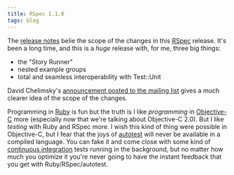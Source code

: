 ```yaml
---
title: RSpec 1.1.0
tags: blog
---
```


The [release notes](http://rubyforge.org/frs/shownotes.php?release_id=17107) belie the scope of the changes in this [RSpec](http://typechecked.net/wiki/RSpec) release. It's been a long time, and this is a _huge_ release with, for me, three big things:

-   the "Story Runner"
-   nested example groups
-   total and seamless interoperability with Test::Unit

David Chelimsky's [announcement posted to the mailing list](http://rubyforge.org/pipermail/rspec-users/2007-December/005009.html) gives a much clearer idea of the scope of the changes.

Programming in [Ruby](http://typechecked.net/wiki/Ruby) is fun but the truth is I like _programming_ in [Objective-C](http://typechecked.net/wiki/Objective-C) more (especially now that we're talking about Objective-C 2.0). But I like _testing_ with Ruby and RSpec more. I wish this kind of thing were possible in Objective-C, but I fear that the joys of [autotest](http://typechecked.net/wiki/autotest) will never be available in a compiled language. You can fake it and come close with some kind of [continuous integration](http://typechecked.net/wiki/continuous%20integration) tests running in the background, but no matter how much you optimize it you're never going to have the instant feedback that you get with Ruby/RSpec/autotest.
